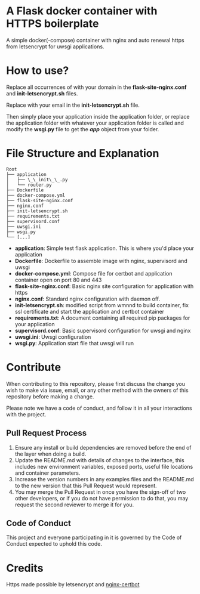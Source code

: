 # A Flask docker container with HTTPS boilerplate
A simple docker(-compose) container with nginx and auto renewal https from letsencrypt for uwsgi applications.

# How to use?
Replace all occurrences of <domain> with your domain in the **flask-site-nginx.conf** and **init-letsencrypt.sh** files.
  
Replace <email> with your email in the **init-letsencrypt.sh** file.

Then simply place your application inside the application folder, or replace the application folder with whatever your application folder is called and modify the **wsgi.py** file to get the ***app*** object from your folder.

# File Structure and Explanation
```
Root 
├── application
│   ├── \_\_init\_\_.py
│   └── router.py
├── Dockerfile
├── docker-compose.yml
├── flask-site-nginx.conf
├── nginx.conf
├── init-letsencrypt.sh
├── requirements.txt
├── supervisord.conf
├── uwsgi.ini
├── wsgi.py
└── [...]
```
* __application__: Simple test flask application. This is where you'd place your application
* __Dockerfile__: Dockerfile to assemble image with nginx, supervisord and uwsgi
* __docker-compose.yml__: Compose file for certbot and application container open on port 80 and 443
* __flask-site-nginx.conf__: Basic nginx site configuration for application with https
* __nginx.conf__: Standard nginx configuration with daemon off.
* __init-letsencrypt.sh__: modified script from wmnnd to build container, fix ssl certificate and start the application and certbot container
* __requirements.txt__: A document containing all required pip packages for your application
* __supervisord.conf__: Basic supervisord configuration for uwsgi and nginx
* __uwsgi.ini__: Uwsgi configuration
* __wsgi.py__: Application start file that uwsgi will run

# Contribute
When contributing to this repository, please first discuss the change you wish to make via issue,
email, or any other method with the owners of this repository before making a change. 

Please note we have a code of conduct, and follow it in all your interactions with the project.

## Pull Request Process
1. Ensure any install or build dependencies are removed before the end of the layer when doing a build.
2. Update the README.md with details of changes to the interface, this includes new environment variables, exposed ports, useful file locations and container parameters.
3. Increase the version numbers in any examples files and the README.md to the new version that this Pull Request would represent.
4. You may merge the Pull Request in once you have the sign-off of two other developers, or if you do not have permission to do that, you may request the second reviewer to merge it for you.

## Code of Conduct
This project and everyone participating in it is governed by the Code of Conduct expected to uphold this code.

# Credits
Https made possible by letsencrypt and [nginx-certbot](https://github.com/wmnnd/nginx-certbot)
